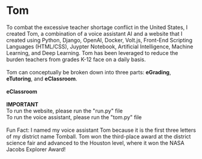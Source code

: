 # Tom
To combat the excessive teacher shortage conflict in the United States, I created Tom, a combination of a voice assistant AI and a website that I created using Python, Django, OpenAI, Docker, Volt.js, Front-End Scripting Languages (HTML/CSS), Juypter Notebook, Artificial Intelligence, Machine Learning, and Deep Learning. Tom has been leveraged to reduce the burden teachers from grades K-12 face on a daily basis.
<br />
<br />
Tom can conceptually be broken down into three parts: <b>eGrading</b>, <b>eTutoring</b>, and <b>eClassroom</b>.
<br />
<br />
<b>eClassroom</b>
<br />
<br />
<b>IMPORTANT</b>
<br>
To run the website, please run the "run.py" file
<br>
To run the voice assistant, please run the "tom.py" file
<br><br>
Fun Fact: I named my voice assistant Tom because it is the first three letters of my district name Tomball. Tom won the third-place award at the district science fair and advanced to the Houston level, where it won the NASA Jacobs Explorer Award!
